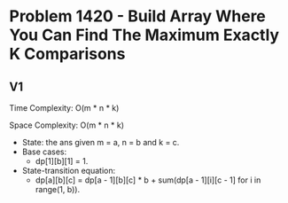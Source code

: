 # Problem 1420 - Build Array Where You Can Find The Maximum Exactly K Comparisons

## V1

Time Complexity: O(m * n * k)

Space Complexity: O(m * n * k)

- State: the ans given m = a, n = b and k = c.
- Base cases:
    - dp[1][b][1] = 1.
- State-transition equation:
    - dp[a][b][c] = dp[a - 1][b][c] * b + sum(dp[a - 1][i][c - 1] for i in range(1, b)).
